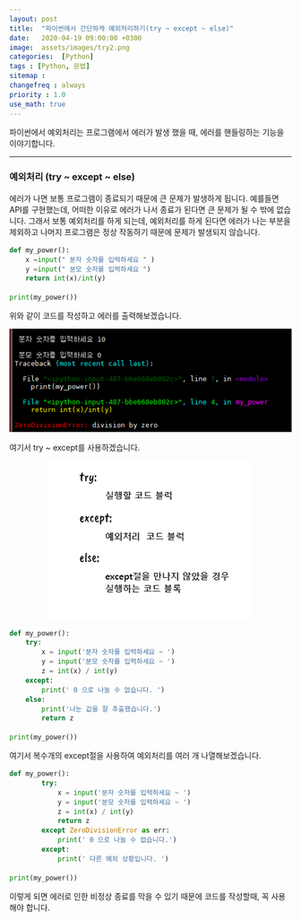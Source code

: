 ```yaml
---
layout: post
title:  "파이썬에서 간단하게 예외처리하기(try ~ except ~ else)"
date:   2020-04-19 09:00:00 +0300
image:  assets/images/try2.png
categories:  [Python]
tags : [Python, 문법]
sitemap :
changefreq : always
priority : 1.0
use_math: true
---
```



파이썬에서 예외처리는 프로그램에서 에러가 발생 했을 때, 에러를 핸들링하는 기능을 이야기합니다.

-------

### 예외처리 (try ~ except ~ else)

에러가 나면 보통 프로그램이 종료되기 때문에 큰 문제가 발생하게 됩니다. 예를들면 API를 구현했는데, 어떠한 이유로 에러가 나서 종료가 된다면 큰 문제가 될 수 밖에 없습니다. 그래서 보통 예외처리를 하게 되는데, 예외처리를 하게 된다면 에러가 나는 부분을 제외하고 나머지 프로그램은 정상 작동하기 때문에 문제가 발생되지 않습니다. 



```python
def my_power():
    x =input(" 분자 숫자를 입력하세요 " )
    y =input(" 분모 숫자를 입력하세요 ")
    return int(x)/int(y)

print(my_power())
```


위와 같이 코드를 작성하고 에러를 출력해보겠습니다.


<center><img src="../assets//images/try.png" ></center>

 
여기서 try ~ except를 사용하겠습니다.


<center><img src="../assets//images/try2.png" ></center>


```python
def my_power():
    try:
        x = input('분자 숫자를 입력하세요 ~ ')
        y = input('분모 숫자를 입력하세요 ~ ')
        z = int(x) / int(y)
    except:
        print(' 0 으로 나눌 수 없습니다. ')
    else:
        print('나눈 값을 잘 추출했습니다.')
        return z
	
print(my_power())
```

여기서 복수개의 except절을 사용하여 예외처리를 여러 개 나열해보겠습니다. 

```python
def my_power():
        try:
            x = input('분자 숫자를 입력하세요 ~ ')
            y = input('분모 숫자를 입력하세요 ~ ')
            z = int(x) / int(y)
            return z
        except ZeroDivisionError as err:
            print(' 0 으로 나눌 수 없습니다.')
        except:
            print(' 다른 예외 상황입니다. ')
			
print(my_power())
```

이렇게 되면 에러로 인한 비정상 종료를 막을 수 있기 때문에 코드를 작성할때, 꼭 사용해야 합니다. 